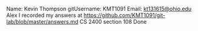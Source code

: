 Name: Kevin Thompson
gitUsername: KMT1091
Email: kt131615@ohio.edu
Alex I recorded my answers at https://github.com/KMT1091/git-lab/blob/master/answers.md
CS 2400 section 108
Done
